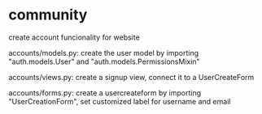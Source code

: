 # community
create account funcionality for website

accounts/models.py: 
    create the user model by importing "auth.models.User" and "auth.models.PermissionsMixin"

accounts/views.py:
    create a signup view, connect it to a UserCreateForm
    
accounts/forms.py:
    create a usercreateform by importing "UserCreationForm", set customized label for username and email
